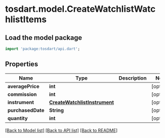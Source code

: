 # tosdart.model.CreateWatchlistWatchlistItems

## Load the model package
```dart
import 'package:tosdart/api.dart';
```

## Properties
Name | Type | Description | Notes
------------ | ------------- | ------------- | -------------
**averagePrice** | **int** |  | [optional] 
**commission** | **int** |  | [optional] 
**instrument** | [**CreateWatchlistInstrument**](CreateWatchlistInstrument.md) |  | [optional] 
**purchasedDate** | **String** |  | [optional] 
**quantity** | **int** |  | [optional] 

[[Back to Model list]](../README.md#documentation-for-models) [[Back to API list]](../README.md#documentation-for-api-endpoints) [[Back to README]](../README.md)


